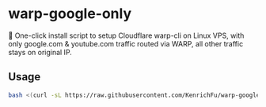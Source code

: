 # warp-google-only

🚀 One-click install script to setup Cloudflare warp-cli on Linux VPS, with only google.com & youtube.com traffic routed via WARP, all other traffic stays on original IP.

## Usage
```bash
bash <(curl -sL https://raw.githubusercontent.com/KenrichFu/warp-google-only/main/install.sh)
